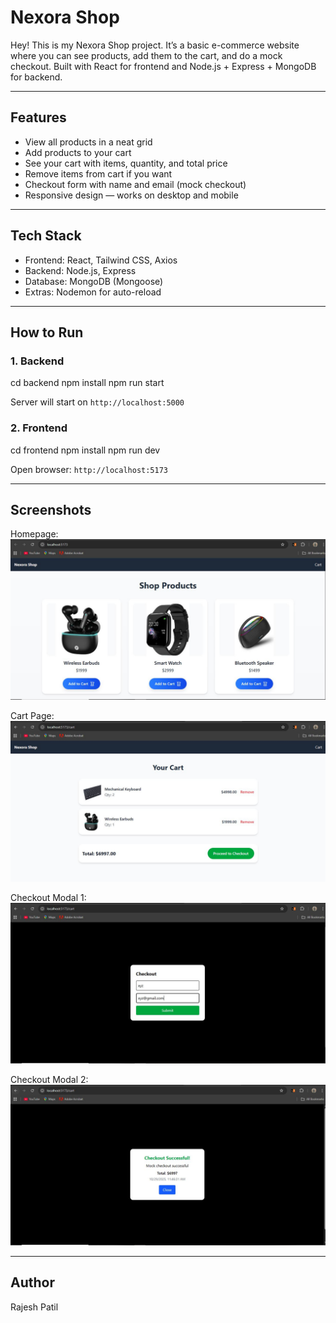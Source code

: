 # Nexora Shop 

Hey! This is my Nexora Shop project. It’s a basic e-commerce website where you can see products, add them to the cart, and do a mock checkout. Built with React for frontend and Node.js + Express + MongoDB for backend.

-------------------------------------------------------------------------------------------------------------------------------------------

## Features

* View all products in a neat grid
* Add products to your cart
* See your cart with items, quantity, and total price
* Remove items from cart if you want
* Checkout form with name and email (mock checkout)
* Responsive design — works on desktop and mobile

-------------------------------------------------------------------------------------------------------------------------------------------

## Tech Stack

* Frontend: React, Tailwind CSS, Axios
* Backend: Node.js, Express
* Database: MongoDB (Mongoose)
* Extras: Nodemon for auto-reload

------------------------------------------------------------------------------------------------------------------------------------------------------------------------------------------

## How to Run

### 1. Backend

cd backend
npm install
npm run start

Server will start on `http://localhost:5000`

### 2. Frontend

cd frontend
npm install
npm run dev


Open browser: `http://localhost:5173`

-------------------------------------------------------------------------------------------------------------------------------------------
## Screenshots 

Homepage: 
![Homepage](frontend/screenshot/home.JPG)

Cart Page:
![Cart](frontend/screenshot/cart.JPG)

Checkout Modal 1: 
![Checkout1](frontend/screenshot/checkout1.JPG)

Checkout Modal 2:
![Checkout2](frontend/screenshot/checkout2.JPG)

-------------------------------------------------------------------------------------------------------------------------------------------
## Author 
Rajesh Patil

